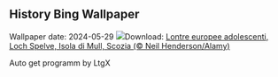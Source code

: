 ## History Bing Wallpaper
Wallpaper date: 2024-05-29
![](https://www.bing.com/th?id=OHR.MullOtter_IT-IT5835725538_UHD.jpg&w=1000)Download: [Lontre europee adolescenti, Loch Spelve, Isola di Mull, Scozia (© Neil Henderson/Alamy)](https://www.bing.com/th?id=OHR.MullOtter_IT-IT5835725538_UHD.jpg)

Auto get programm by LtgX
